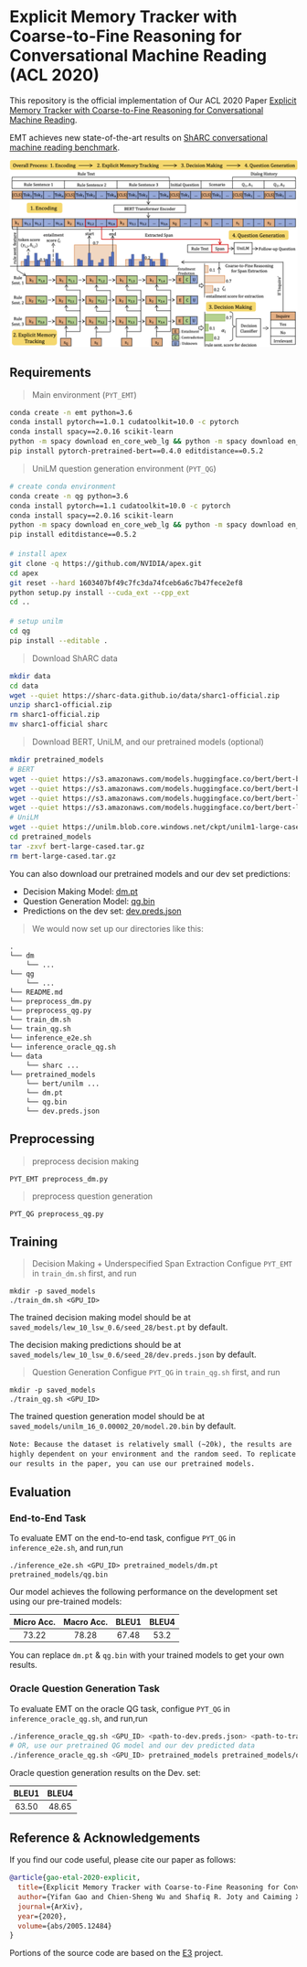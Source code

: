 # Explicit Memory Tracker with Coarse-to-Fine Reasoning for Conversational Machine Reading (ACL 2020)

This repository is the official implementation of Our ACL 2020 Paper [Explicit Memory Tracker with Coarse-to-Fine Reasoning for Conversational Machine Reading](https://arxiv.org/abs/2005.12484).

EMT achieves new state-of-the-art results on [ShARC conversational machine reading benchmark](https://sharc-data.github.io/leaderboard.html).

![Image of EMT](fig/model_entail.png)

## Requirements

> Main environment (`PYT_EMT`)

```bash
conda create -n emt python=3.6
conda install pytorch==1.0.1 cudatoolkit=10.0 -c pytorch
conda install spacy==2.0.16 scikit-learn
python -m spacy download en_core_web_lg && python -m spacy download en_core_web_md
pip install pytorch-pretrained-bert==0.4.0 editdistance==0.5.2
```

> UniLM question generation environment (`PYT_QG`)

```bash
# create conda environment
conda create -n qg python=3.6
conda install pytorch==1.1 cudatoolkit=10.0 -c pytorch
conda install spacy==2.0.16 scikit-learn
python -m spacy download en_core_web_lg && python -m spacy download en_core_web_md
pip install editdistance==0.5.2

# install apex
git clone -q https://github.com/NVIDIA/apex.git
cd apex
git reset --hard 1603407bf49c7fc3da74fceb6a6c7b47fece2ef8
python setup.py install --cuda_ext --cpp_ext
cd ..

# setup unilm
cd qg
pip install --editable .
```

> Download ShARC data
```bash
mkdir data
cd data
wget --quiet https://sharc-data.github.io/data/sharc1-official.zip
unzip sharc1-official.zip
rm sharc1-official.zip
mv sharc1-official sharc
```

> Download BERT, UniLM, and our pretrained models (optional)
```bash
mkdir pretrained_models
# BERT
wget --quiet https://s3.amazonaws.com/models.huggingface.co/bert/bert-base-uncased.tar.gz -O pretrained_models/bert-base-uncased.tar.gz
wget --quiet https://s3.amazonaws.com/models.huggingface.co/bert/bert-base-uncased-vocab.txt -O pretrained_models/bert-base-uncased-vocab.txt
wget --quiet https://s3.amazonaws.com/models.huggingface.co/bert/bert-large-cased-vocab.txt -O pretrained_models/bert-large-cased-vocab.txt
wget --quiet https://s3.amazonaws.com/models.huggingface.co/bert/bert-large-cased.tar.gz -O pretrained_models/bert-large-cased.tar.gz
# UniLM
wget --quiet https://unilm.blob.core.windows.net/ckpt/unilm1-large-cased.bin -O pretrained_models/unilmv1-large-cased.bin
cd pretrained_models
tar -zxvf bert-large-cased.tar.gz
rm bert-large-cased.tar.gz
```
You can also download our pretrained models and our dev set predictions: 
- Decision Making Model: [dm.pt](https://mycuhk-my.sharepoint.com/:u:/g/personal/1155102332_link_cuhk_edu_hk/EWraeMP0rstLgIyQor3yy-kB02123QrSWQRv3SadxXqGsg?e=BjVKF5)
- Question Generation Model: [qg.bin](https://mycuhk-my.sharepoint.com/:u:/g/personal/1155102332_link_cuhk_edu_hk/ETIbJRPfffVAk6zTWFOPQhsBxKVLxQfrVT6_UKHZs1vRrQ?e=6Z3rxD)
- Predictions on the dev set: [dev.preds.json](https://mycuhk-my.sharepoint.com/:u:/g/personal/1155102332_link_cuhk_edu_hk/EUXZWk-TWOVAmocFudeFatwB10neMRGINxMbIcEcv5W-XA?e=UxyDoc)
> We would now set up our directories like this:

```
.
└── dm
    └── ...
└── qg
    └── ...
└── README.md
└── preprocess_dm.py
└── preprocess_qg.py
└── train_dm.sh
└── train_qg.sh
└── inference_e2e.sh
└── inference_oracle_qg.sh
└── data
    └── sharc ...
└── pretrained_models
    └── bert/unilm ...
    └── dm.pt
    └── qg.bin
    └── dev.preds.json
```


## Preprocessing

> preprocess decision making
```
PYT_EMT preprocess_dm.py
```

> preprocess question generation
```
PYT_QG preprocess_qg.py
```

## Training

> Decision Making + Underspecified Span Extraction
Configue `PYT_EMT` in `train_dm.sh` first, and run
```
mkdir -p saved_models
./train_dm.sh <GPU_ID>
```

The trained decision making model should be at `saved_models/lew_10_lsw_0.6/seed_28/best.pt` by default.

The decision making predictions should be at `saved_models/lew_10_lsw_0.6/seed_28/dev.preds.json` by default.

> Question Generation
Configue `PYT_QG` in `train_qg.sh` first, and run
```
mkdir -p saved_models
./train_qg.sh <GPU_ID>
```

The trained question generation model should be at `saved_models/unilm_16_0.00002_20/model.20.bin` by default.


`Note: Because the dataset is relatively small (~20k), the results are highly dependent on your environment and the random seed. To replicate our results in the paper, you can use our pretrained models.`

## Evaluation

### End-to-End Task

To evaluate EMT on the end-to-end task, configue `PYT_QG` in `inference_e2e.sh`, and run,run
```eval
./inference_e2e.sh <GPU_ID> pretrained_models/dm.pt pretrained_models/qg.bin
```
Our model achieves the following performance on the development set using our pre-trained models:

| Micro Acc. | Macro Acc. | BLEU1 | BLEU4 |
|:----------:|:----------:|:-----:|:-----:|
|    73.22   |    78.28   | 67.48 |  53.2 |

You can replace `dm.pt` & `qg.bin` with your trained models to get your own results.

### Oracle Question Generation Task
To evaluate EMT on the oracle QG task, configue `PYT_QG` in `inference_oracle_qg.sh`, and run,run
```bash
./inference_oracle_qg.sh <GPU_ID> <path-to-dev.preds.json> <path-to-trained-qg-model>
# OR, use our pretrained QG model and our dev predicted data
./inference_oracle_qg.sh <GPU_ID> pretrained_models pretrained_models/qg.bin
```

Oracle question generation results on the Dev. set:

| BLEU1 | BLEU4 |
|:-----:|:-----:|
| 63.50 | 48.65 |


## Reference & Acknowledgements

If you find our code useful, please cite our paper as follows:

```bibtex
@article{gao-etal-2020-explicit,
  title={Explicit Memory Tracker with Coarse-to-Fine Reasoning for Conversational Machine Reading},
  author={Yifan Gao and Chien-Sheng Wu and Shafiq R. Joty and Caiming Xiong and Richard Socher and Irwin King and Michael R. Lyu and Steven C. H. Hoi},
  journal={ArXiv},
  year={2020},
  volume={abs/2005.12484}
}
```

Portions of the source code are based on the [E3](https://github.com/vzhong/e3) project.
